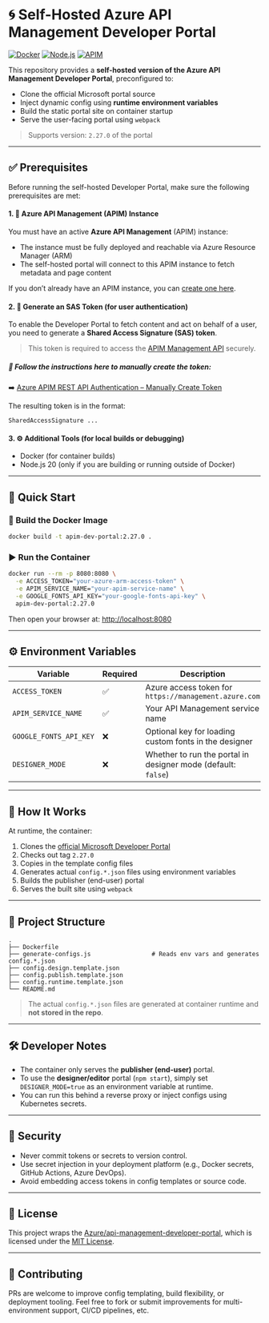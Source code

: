 # 🌀 Self-Hosted Azure API Management Developer Portal

[![Docker](https://img.shields.io/badge/containerized-Docker-blue)](https://www.docker.com/)
[![Node.js](https://img.shields.io/badge/node-20.x-brightgreen)](https://nodejs.org/)
[![APIM](https://img.shields.io/badge/azure-apim-blue)](https://azure.microsoft.com/en-us/products/api-management/)

This repository provides a **self-hosted version of the Azure API Management Developer Portal**, preconfigured to:

- Clone the official Microsoft portal source
- Inject dynamic config using **runtime environment variables**
- Build the static portal site on container startup
- Serve the user-facing portal using `webpack`

> Supports version: `2.27.0` of the portal

---

## ✅ Prerequisites

Before running the self-hosted Developer Portal, make sure the following prerequisites are met:

#### 1. 🧩 Azure API Management (APIM) Instance

You must have an active **Azure API Management** (APIM) instance:

- The instance must be fully deployed and reachable via Azure Resource Manager (ARM)
- The self-hosted portal will connect to this APIM instance to fetch metadata and page content

If you don’t already have an APIM instance, you can [create one here](https://learn.microsoft.com/en-us/azure/api-management/get-started-create-service-instance).

#### 2. 🔑 Generate an SAS Token (for user authentication)

To enable the Developer Portal to fetch content and act on behalf of a user, you need to generate a **Shared Access Signature (SAS) token**.

> This token is required to access the [APIM Management API](https://learn.microsoft.com/en-us/rest/api/apimanagement/apimanagementrest/) securely.

##### 📖 Follow the instructions here to manually create the token:

➡️ [Azure APIM REST API Authentication – Manually Create Token](https://learn.microsoft.com/en-us/rest/api/apimanagement/apimanagementrest/azure-api-management-rest-api-authentication#ManuallyCreateToken)

The resulting token is in the format:

```text
SharedAccessSignature ...
```

#### 3. ⚙️ Additional Tools (for local builds or debugging)

- Docker (for container builds)
- Node.js 20 (only if you are building or running outside of Docker)

---

## 🚀 Quick Start

### 🔧 Build the Docker Image

```bash
docker build -t apim-dev-portal:2.27.0 .
```

### ▶️ Run the Container

```bash
docker run --rm -p 8080:8080 \
  -e ACCESS_TOKEN="your-azure-arm-access-token" \
  -e APIM_SERVICE_NAME="your-apim-service-name" \
  -e GOOGLE_FONTS_API_KEY="your-google-fonts-api-key" \
  apim-dev-portal:2.27.0
```

Then open your browser at: [http://localhost:8080](http://localhost:8080)

---

## ⚙️ Environment Variables

| Variable                | Required | Description |
|-------------------------|----------|-------------|
| `ACCESS_TOKEN`          | ✅       | Azure access token for `https://management.azure.com` |
| `APIM_SERVICE_NAME`     | ✅       | Your API Management service name |
| `GOOGLE_FONTS_API_KEY`  | ❌       | Optional key for loading custom fonts in the designer |
| `DESIGNER_MODE`         | ❌       | Whether to run the portal in designer mode (default: `false`) |

---

## 🧱 How It Works

At runtime, the container:

1. Clones the [official Microsoft Developer Portal](https://github.com/Azure/api-management-developer-portal)
2. Checks out tag `2.27.0`
3. Copies in the template config files
4. Generates actual `config.*.json` files using environment variables
5. Builds the publisher (end-user) portal
6. Serves the built site using `webpack`

---

## 📁 Project Structure

```
.
├── Dockerfile
├── generate-configs.js                 # Reads env vars and generates config.*.json
├── config.design.template.json
├── config.publish.template.json
├── config.runtime.template.json
└── README.md
```

> The actual `config.*.json` files are generated at container runtime and **not stored in the repo**.

---

## 🛠 Developer Notes

- The container only serves the **publisher (end-user)** portal.
- To use the **designer/editor** portal (`npm start`), simply set `DESIGNER_MODE=true` as an environment variable at runtime.
- You can run this behind a reverse proxy or inject configs using Kubernetes secrets.

---

## 🔐 Security

- Never commit tokens or secrets to version control.
- Use secret injection in your deployment platform (e.g., Docker secrets, GitHub Actions, Azure DevOps).
- Avoid embedding access tokens in config templates or source code.

---

## 📄 License

This project wraps the [Azure/api-management-developer-portal](https://github.com/Azure/api-management-developer-portal), which is licensed under the [MIT License](https://github.com/Azure/api-management-developer-portal/blob/master/LICENSE).

---

## 🤝 Contributing

PRs are welcome to improve config templating, build flexibility, or deployment tooling. Feel free to fork or submit improvements for multi-environment support, CI/CD pipelines, etc.
